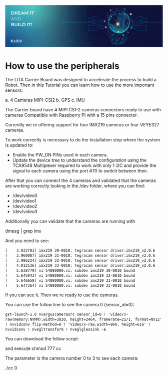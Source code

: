 <img src="./images/Banners-02.png">

# How to use the peripherals

The LITA Carrier Board was designed to accelerate the process to build a Robot.
Then in this Tutorial you can learn how to use the more important sensors:

a. 4 Cameras MIPI-CSI2
b. GPS
c. IMU

The Carrier board have 4 MIPI CSI-2 cameras connectors ready to use with cameras Compatible with Raspberry PI with a 15 pins connector.

Currently we re offering support for four IMX219 cameras or four VEYE327 cameras.

To work correctly is necessary to do the Installation step where the system is updated to:

- Enable the PW_DN PINs used in each camera.
- Update the device tree to understand the configuration using the TCA9548 Multiplexer required to work with only 1 i2C and provide the signal to each camera using the port #70 to switch between then.

After that you can connect the 4 cameras and validated that the cameras are working correctly looking in the /dev folder, where you can find:

* /dev/video0
* /dev/video1
* /dev/video2
* /dev/video3

Additionally you can validate that the cameras are running with 

dmesg |  grep imx

And you need to see:

```
[    3.933783] imx219 30-0010: tegracam sensor driver:imx219_v2.0.6
[    3.960087] imx219 31-0010: tegracam sensor driver:imx219_v2.0.6
[    3.986224] imx219 32-0010: tegracam sensor driver:imx219_v2.0.6
[    4.012536] imx219 33-0010: tegracam sensor driver:imx219_v2.0.6
[    5.638779] vi 54080000.vi: subdev imx219 30-0010 bound
[    5.645943] vi 54080000.vi: subdev imx219 32-0010 bound
[    5.646658] vi 54080000.vi: subdev imx219 31-0010 bound
[    5.647364] vi 54080000.vi: subdev imx219 33-0010 bound

```

If you can see it. Then we re ready to use the cameras.

You can use the follow line to see the camera 0 (sensor_id=0): 


```
gst-launch-1.0 nvarguscamerasrc sensor_id=0 ! 'video/x-raw(memory:NVMM),width=3820, height=2464, framerate=21/1, format=NV12' ! nvvidconv flip-method=0 ! 'video/x-raw,width=960, height=616' ! nvvidconv ! nvegltransform ! nveglglessink -e
```

You can download the follow script:

and execute chmod 777 cc

The parameter is the camera number 0 to 3 to see each camera:

./cc 0 
